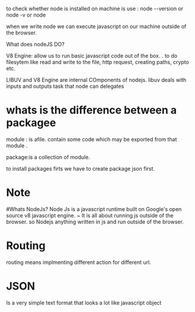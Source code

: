 to check whether node is installed on machine is use : node --version or node -v or node

when we write node we can execute javascript on our machine outside of the browser.

What does nodeJS DO?

V8 Engine: allow us to run basic javascript code out of the box. 
. to do filesytem like read and write to the file, http request, creating paths, crypto etc.

LIBUV and V8 Engine are internal COmponents of nodejs.
libuv deals with inputs and outputs task that node can delegates

# whats is the difference between a packagee
module : is afile. contain some code which may be exported from that module .

package:is a collection of module.

 to install packages firts we have to create package json first.

 # Note
 #Whats NodeJs?
 Node Js is a javascript runtime built on Google's open source v8 javascript engine.
~
 It is all about running js outside of the browser. so Nodejs anything written in js and run outside of the browser. 

 # Routing 
 routing means implmenting different action for different url.

 # JSON
 Is a very simple text format that looks a lot like javascript object